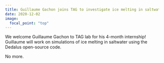 ```yaml
---
title: Guillaume Gachon joins TAG to investigate ice melting in saltwater
date: 2020-12-02
image:
  focal_point: "top"
---
```


We welcome Guillaume Gachon to TAG lab for his 4-month internship! Guillaume will work on simulations of ice melting in saltwater using the Dedalus open-source code. 

<!--more-->

No more.
